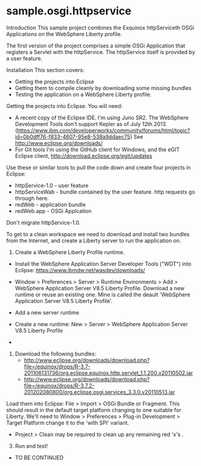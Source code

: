 sample.osgi.httpservice
=======================

Introduction
This sample project combines the Exquinox httpServiceth OSGi Applications on the WebSphere Liberty profile. 

The first version of the project comprises a simple OSGi Application that registers a Servlet with the httpService. The httpService itself is provided by a user feature.

Installation
This section covers: 
- Getting the projects into Eclipse
- Getting them to compile cleanly by downloading some missing bundles
- Testing the application on a WebSphere Liberty profile. 

Getting the projects into Eclipse. 
You will need:
- A recent copy of the Eclipse IDE. I'm using Juno SR2. The WebSphere Development Tools don't support Kepler as of July 12th 2013. (https://www.ibm.com/developerworks/community/forums/html/topic?id=0b0dff76-f833-4607-95e8-538a9ddaec75)
  See http://www.eclipse.org/downloads/
- For Git tools I'm using the GitHub client for Windows, and the eGIT Eclipse client, http://download.eclipse.org/egit/updates

Use these or similar tools to pull the code down and create four projects in Eclipse:
- httpService-1.0 - user feature
- httpServiceWab  - bundle contained by the user feature. http requests go through here. 
- redWeb          - application bundle
- redWeb.app      - OSGi Applcation

Don't migrate httpService-1.0. 

To get to a clean workspace we need to download and install two bundles from the Internet, and create a Liberty server to run the application on. 

1. Create a WebSphere Liberty Profile runtime. 
- Install the WebSphere Application Server Developer Tools ("WDT") into Eclipse: https://www.ibmdw.net/wasdev/downloads/
- Window > Preferences > Server > Runtime Environments > Add > WebSphere Application Server V8.5 Liberty Profile. 
  Download a new runtime or reuse an existing one. Mine is called the deault 'WebSphere Application Server V8.5 Liberty Profile'. 



- Add a new server runtime
- Create a new runtime: New > Server > WebSphere Application Server V8.5 Liberty Profile
- 
1. Download the following bundles:
   - http://www.eclipse.org/downloads/download.php?file=/equinox/drops/R-3.7-201106131736/org.eclipse.equinox.http.servlet_1.1.200.v20110502.jar
   - http://www.eclipse.org/downloads/download.php?file=/equinox/drops/R-3.7.2-201202080800/org.eclipse.osgi.services_3.3.0.v20110513.jar

Load them into Eclipse: File > Import > OSGi Bundle or Fragment. This should result in the default target platform changing to one suitable for Liberty. 
We'll need to Window > Preferences > Plug-in Development > Target Platform change it to the 'with SPI' variant. 



- Project > Clean may be required to clean up any remaining red 'x's . 

3. Run and test!
- TO BE CONTINUED
